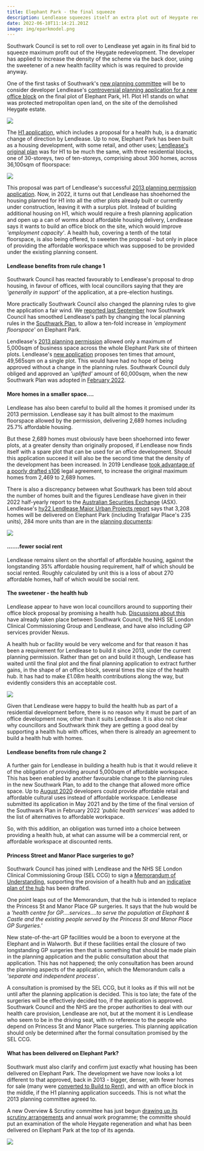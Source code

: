 ```yaml
---
title: Elephant Park - the final squeeze
description: Lendlease squeezes itself an extra plot out of Heygate redevelopment
date: 2022-06-10T11:14:21.201Z
image: img/eparkmodel.png
---
```

Southwark Council is set to roll over to Lendlease yet again in its final bid to squeeze maximum profit out of the Heygate redevelopment. The developer has applied to increase the density of the scheme via the back door, using the sweetener of a new health facility which is was required to provide anyway.

One of the first tasks of Southwark's [new planning committee](https://moderngov.southwark.gov.uk/mgCommitteeMailingList.aspx?ID=119) will be to consider developer Lendlease's [controversial planning application for a new office block](https://www.southwarknews.co.uk/news/lendlease-applies-for-office-block-and-zero-housing-in-next-stage-of-regeneration/) on the final plot of Elephant Park, H1.  Plot H1 stands on what was protected metropolitan open land, on the site of the demolished Heygate estate.

![](https://35percent.org/img/elephant-rd.jpg)

The [H1 application](https://planning.southwark.gov.uk/online-applications/simpleSearchResults.do?action=firstPage), which includes a proposal for a health hub, is a dramatic change of direction by Lendlease.  Up to now, Elephant Park has been built as a housing development, with some retail, and other uses; [Lendlease's original plan](https://planning.southwark.gov.uk/online-applications/applicationDetails.do?activeTab=documents&keyVal=ZZZV1JKBWR520) was for H1 to be much the same, with three residential blocks, one of 30-storeys, two of ten-storeys, comprising about 300 homes, across 36,100sqm of floorspace:

![](https://35percent.org/img/mp5h1.png)

This proposal was part of Lendlease's successful [2013 planning permission application](https://planning.southwark.gov.uk/online-applications/applicationDetails.do?keyVal=ZZZV1JKBWR520&activeTab=summary).  Now, in 2022, it turns out that Lendlease has shoehorned the housing planned for H1 into all the other plots already built or currently under construction, leaving it with a surplus plot. Instead of building additional housing on H1, which would require a fresh planning application and open up a can of worms about affordable housing delivery, Lendlease says it wants to build an office block on the site, which would improve *'employment capacity'*.  A health hub, covering a tenth of the total floorspace, is also being offered, to sweeten the proposal - but only in place of providing the affordable workspace which was supposed to be provided under the existing planning consent.

#### Lendlease benefits from rule change 1

Southwark Council has reacted favourably  to Lendlease's proposal to drop housing, in favour of offices, with local councillors saying that they are *'generally in support'* of the application, at a pre-election hustings.

More practically Southwark Council also changed the planning rules to give the application a fair wind.  We [reported last September](https://www.35percent.org/posts/2021-09-12-lendleases-final-plot-for-elephant-park-offices-not-homes/) how Southwark Council has smoothed Lendlease's path by changing the local planning rules in the [Southwark Plan](https://www.southwark.gov.uk/planning-and-building-control/planning-policy-and-transport-policy/new-southwark-plan), to allow a ten-fold increase in *'employment floorspace'* on Elephant Park.

Lendlease's [2013 planning permission](https://planning.southwark.gov.uk/online-applications/applicationDetails.do?keyVal=ZZZV1JKBWR520&activeTab=summary) allowed only a maximum of 5,000sqm of business space across the whole Elephant Park site of thirteen plots.  Lendlease's [new application](https://planning.southwark.gov.uk/online-applications/simpleSearchResults.do?action=firstPage) proposes ten times that amount, 49,565sqm on a single plot.  This would have had no hope of being approved without a change in the planning rules.  Southwark Council duly obliged and approved an *'uplifted'* amount of 60,000sqm, when the new Southwark Plan was adopted in [February 2022](https://www.southwark.gov.uk/planning-and-building-control/planning-policy-and-transport-policy/new-southwark-plan).

#### More homes in a smaller space....

Lendlease has also been careful to build all the homes it promised under its 2013 permission.  Lendlease say it has built almost to the maximum floorspace allowed by the permission, delivering 2,689 homes including 25.7% affordable housing.

But these 2,689 homes must obviously have been shoehorned into fewer plots, at a greater density than originally proposed, if Lendlease now finds itself with a spare plot that can be used for an office development.  Should this application succeed it will also be the second time that the density of the development has been increased.  In 2019 Lendlease [took advantage of a poorly drafted s106](https://www.35percent.org/posts/2019-08-05-elephant-park-final-phase-affordable-housing/) legal agreement, to increase the original maximum homes from 2,469 to 2,689 homes.

There is also a discrepancy between what Southwark has been told about the number of homes built and the figures Lendlease have given in their 2022 half-yearly report to the [Australian Securities Exchange](https://www.lendlease.com/au/investor-centre/announcements/) (ASX).  Lendlease's [hy22 Lendlease Major Urban Projects report](https://www.lendlease.com/-/media/llcom/investor-relations/asx-announcements/2022/lendlease-hy22-major-urban-projects.pdf) says that 3,208 homes will be delivered on Elephant Park (including Trafalgar Place's 235 units), 284 more units than are in the [planning documents](https://planning.southwark.gov.uk/online-applications/files/3087518D1F1E382D8EC9CBF0F7834E63/pdf/21_AP_1819-PLANNING_STATEMENT-1145922.pdf):

![](https://35percent.org/img/urbanreport.png)

#### .......fewer social rent

Lendlease remains silent on the shortfall of affordable housing, against the longstanding 35% affordable housing requirement, half of which should be social rented.  Roughly calculated by unit this is a loss of about 270 affordable homes, half of which would be social rent.

#### The sweetener - the health hub

Lendlease appear to have won local councillors around to supporting their office block proposal by promising a health hub.  [Discussions about this](https://planning.southwark.gov.uk/online-applications/files/3E107DB92E1C2C8D981676CADEFBDA2E/pdf/21_AP_1819-LETTER_FROM_LENDLEASE_ON_HEALTH_HUB_USE-3485797.pdf) have already taken place between Southwark Council, the NHS SE London Clinical Commissioning Group and Lendlease, and have also including GP services provider Nexus.

A health hub or facility would be very welcome and for that reason it has been a requirement for Lendlease to build it since 2013, under the current planning permission. Rather than get on and build it though, Lendlease has waited until the final plot and the final planning application to extract further gains, in the shape of an office block, several times the size of the health hub.  It has had to make £1.08m health contributions along the way, but evidently considers this an acceptable cost.

![](img/healthfacility.png)

Given that Lendlease were happy to build the health hub as part of a residential development before, there is no reason why it must be part of an office development now, other than it suits Lendlease.  It is also not clear why councillors and Southwark think they are getting a good deal by supporting a health hub with offices, when there is already an agreement to build a health hub with homes. 

#### Lendlease benefits from rule change 2

A further gain for Lendlease in building a health hub is that it would relieve it of the obligation of providing around 5,000sqm of affordable workspace.  This has been enabled by another favourable change to the planning rules in the new Southwark Plan, to add to the change that allowed more office space.  Up to [August 2020](https://www.southwark.gov.uk/assets/attach/19869/EIP27B-Proposed-Changes-to-the-submitted-NSP-2020-Track-Changes-version-.pdf) developers could provide affordable retail and affordable cultural uses instead of affordable workspace.  Lendlease submitted its application in May 2021 and by the time of the final version of the Southwark Plan in February 2022 *'public health services'* was added to the list of alternatives to affordable workspace.

So, with this addition, an obligation was turned into a choice between providing a health hub, at what can assume will be a commercial rent, or affordable workspace at discounted rents.  

#### Princess Street and Manor Place surgeries to go?

Southwark Council has joined with Lendlease and the NHS SE London Clinical Commissioning Group (SEL CCG) to sign a [Memorandum of Understanding](https://planning.southwark.gov.uk/online-applications/files/3E107DB92E1C2C8D981676CADEFBDA2E/pdf/21_AP_1819-LETTER_FROM_LENDLEASE_ON_HEALTH_HUB_USE-3485797.pdf), supporting the provision of a health hub and an [indicative plan of the hub](https://planning.southwark.gov.uk/online-applications/files/A24210053190B15B0DA22B657CF282E3/pdf/21_AP_1819-PLOT_H1_HEALTH_HUB_TEST_FITS__INDICATIVE_-3443704.pdf) has been drafted.

One point leaps out of the Memorandum, that the hub is intended to replace the Princess St and Manor Place GP surgeries.  It says that the hub would be a *'health centre for GP....services....to serve the population at Elephant & Castle and the existing people served by the Princess St and Manor Place GP Surgeries.'*

New state-of-the-art GP facilities would be a boon to everyone at the Elephant and in Walworth.  But if these facilities entail the closure of two longstanding GP surgeries then that is something that should be made plain in the planning application and the public consultation about that application.  This has not happened; the only consultation has been around the planning aspects of the application, which the Memorandum calls a *'separate and independent process'*.

A consultation is promised by the SEL CCG, but it looks as if this will not be until after the planning application is decided.  This is too late; the fate of the surgeries will be effectively decided too, if the application is approved.  Southwark Council and the NHS are the proper authorities to deal with our health care provision, Lendlease are not, but at the moment it is Lendlease who seem to be in the driving seat, with no reference to the people who depend on Princess St and Manor Place surgeries.  This planning application should only be determined after the formal consultation promised by the SEL CCG. 

#### What has been delivered on Elephant Park?

Southwark must also clarify and confirm just exactly what housing has been delivered on Elephant Park.  The development we have now looks a lot different to that approved, back in 2013 - bigger, denser, with fewer homes for sale (many were [converted to Build to Rent](https://btrnews.co.uk/elephant-park-build-to-rent-homes-near-completion/#:~:text=Elephant%20Park%20Build%20to%20Rent%20scheme.,Elephant%20Park%20early%20in%202021.)), and with an office block in the middle, if the H1 planning application succeeds.  This is not what the 2013 planning committee agreed to.

A new Overview & Scrutiny committee has just begun [drawing up its scrutiny arrangements](https://moderngov.southwark.gov.uk/ieListDocuments.aspx?CId=308&MId=7383&Ver=4) and annual work programme; the committe should put an examination of the whole Heygate regeneration and what has been delivered on Elephant Park at the top of its agenda.

![](https://35percent.org/img/12AP1092extracts.png)
